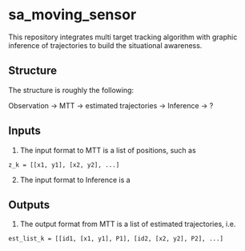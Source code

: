 # sa_moving_sensor

This repository integrates multi target tracking algorithm with graphic inference of trajectories to build the situational awareness.

## Structure

The structure is roughly the following:

Observation -> MTT -> estimated trajectories -> Inference -> ?

## Inputs

1. The input format to MTT is a list of positions, such as 

`z_k = [[x1, y1], [x2, y2], ...]`

2. The input format to Inference is a

## Outputs 

1. The output format from MTT is a list of estimated trajectories, i.e.

`est_list_k = [[id1, [x1, y1], P1], [id2, [x2, y2], P2], ...] `
